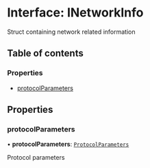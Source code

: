 # Interface: INetworkInfo

Struct containing network related information

## Table of contents

### Properties

- [protocolParameters](INetworkInfo.md#protocolparameters)

## Properties

### protocolParameters

• **protocolParameters**: [`ProtocolParameters`](ProtocolParameters.md)

Protocol parameters

